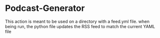 # Podcast-Generator
This action is meant to be used on a directory with a feed.yml file.
when being run, the python file updates the RSS feed to match the current YAML file 
